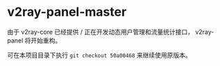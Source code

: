 # v2ray-panel-master

由于 v2ray-core 已经提供 / 正在开发动态用户管理和流量统计接口， v2ray-panel 将开始重构。

可在本项目目录下执行 `git checkout 50a00468` 来继续使用原版本。
